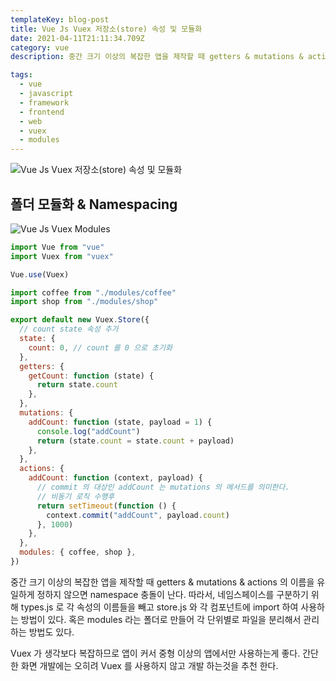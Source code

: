```yaml
---
templateKey: blog-post
title: Vue Js Vuex 저장소(store) 속성 및 모듈화
date: 2021-04-11T21:11:34.709Z
category: vue
description: 중간 크기 이상의 복잡한 앱을 제작할 때 getters & mutations & actions 의 이름을 유일하게 정하지 않으면 namespace 충돌이 난다. 따라서, 네임스페이스를 구분하기 위해 types.js 로 각 속성의 이름들을 빼고 store.js 와 각 컴포넌트에 import 하여 사용하는 방법이 있다. 혹은 modules 라는 폴더로 만들어 각 단위별로 파일을 분리해서 관리하는 방법도 있다.

tags:
  - vue
  - javascript
  - framework
  - frontend
  - web
  - vuex
  - modules
---
```


![Vue Js Vuex 저장소(store) 속성 및 모듈화](/assets/vue-logo.png "Vue Js Vuex State, Mutations, Actions, Getters 이해 및 활용")

## 폴더 모듈화 & Namespacing

![Vue Js Vuex Modules](/assets/vue-vuex-modules.png "Vue Js Vuex Modules")

```javascript
import Vue from "vue"
import Vuex from "vuex"

Vue.use(Vuex)

import coffee from "./modules/coffee"
import shop from "./modules/shop"

export default new Vuex.Store({
  // count state 속성 추가
  state: {
    count: 0, // count 를 0 으로 초기화
  },
  getters: {
    getCount: function (state) {
      return state.count
    },
  },
  mutations: {
    addCount: function (state, payload = 1) {
      console.log("addCount")
      return (state.count = state.count + payload)
    },
  },
  actions: {
    addCount: function (context, payload) {
      // commit 의 대상인 addCount 는 mutations 의 메서드를 의미한다.
      // 비동기 로직 수행후
      return setTimeout(function () {
        context.commit("addCount", payload.count)
      }, 1000)
    },
  },
  modules: { coffee, shop },
})
```

중간 크기 이상의 복잡한 앱을 제작할 때 getters & mutations & actions 의 이름을 유일하게 정하지 않으면 namespace 충돌이 난다. 따라서, 네임스페이스를 구분하기 위해 types.js 로 각 속성의 이름들을 빼고 store.js 와 각 컴포넌트에 import 하여 사용하는 방법이 있다. 혹은 modules 라는 폴더로 만들어 각 단위별로 파일을 분리해서 관리하는 방법도 있다.

Vuex 가 생각보다 복잡하므로 앱이 커서 중형 이상의 앱에서만 사용하는게 좋다. 간단한 화면 개발에는 오히려 Vuex 를 사용하지 않고 개발 하는것을 추천 한다.

